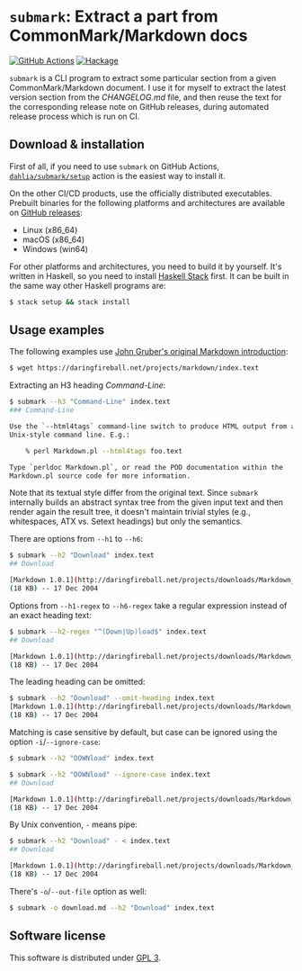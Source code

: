 `submark`: Extract a part from CommonMark/Markdown docs
=======================================================

[![GitHub Actions][gh-actions-badge]][gh-actions]
[![Hackage][hackage-badge]][hackage]

`submark` is a CLI program to extract some particular section from
a given CommonMark/Markdown document.  I use it for myself to extract
the latest version section from the *CHANGELOG.md* file, and then reuse the text
for the corresponding release note on GitHub releases, during automated release
process which is run on CI.

[gh-actions-badge]: https://github.com/dahlia/submark/actions/workflows/build.yaml/badge.svg
[gh-actions]: https://github.com/dahlia/submark/actions/workflows/build.yaml
[hackage-badge]: https://img.shields.io/hackage/v/submark.svg
[hackage]: https://hackage.haskell.org/package/submark


Download & installation
-----------------------

First of all, if you need to use `submark` on GitHub Actions,
[`dahlia/submark/setup`](./setup/) action is the easiest way to install it.

On the other CI/CD products, use the officially distributed executables.
Prebuilt binaries for the following platforms and architectures are available on
[GitHub releases]:

 -  Linux (x86_64)
 -  macOS (x86_64)
 -  Windows (win64)

For other platforms and architectures, you need to build it by yourself.
It's written in Haskell, so you need to install [Haskell Stack] first.
It can be built in the same way other Haskell programs are:

~~~~~~~~ bash
$ stack setup && stack install
~~~~~~~~

[GitHub releases]: https://github.com/dahlia/submark/releases
[Haskell Stack]: https://haskellstack.org/


Usage examples
--------------

The following examples use [John Gruber's original Markdown introduction][1]:

~~~~~~~~ bash
$ wget https://daringfireball.net/projects/markdown/index.text
~~~~~~~~

Extracting an H3 heading *Command-Line*:

~~~~~~~~ bash
$ submark --h3 "Command-Line" index.text
### Command-Line

Use the `--html4tags` command-line switch to produce HTML output from a
Unix-style command line. E.g.:

    % perl Markdown.pl --html4tags foo.text

Type `perldoc Markdown.pl`, or read the POD documentation within the
Markdown.pl source code for more information.
~~~~~~~~

Note that its textual style differ from the original text.
Since ``submark`` internally builds an abstract syntax tree from the given input
text and then render again the result tree, it doesn't maintain trivial styles
(e.g., whitespaces, ATX vs. Setext headings) but only the semantics.

There are options from `--h1` to `--h6`:

~~~~~~~~ bash
$ submark --h2 "Download" index.text
## Download

[Markdown 1.0.1](http://daringfireball.net/projects/downloads/Markdown_1.0.1.zip)
(18 KB) -- 17 Dec 2004
~~~~~~~~

Options from `--h1-regex` to `--h6-regex` take a regular expression instead of
an exact heading text:

~~~~~~~~ bash
$ submark --h2-regex "^(Down|Up)load$" index.text
## Download

[Markdown 1.0.1](http://daringfireball.net/projects/downloads/Markdown_1.0.1.zip)
(18 KB) -- 17 Dec 2004
~~~~~~~~

The leading heading can be omitted:

~~~~~~~~ bash
$ submark --h2 "Download" --omit-heading index.text
[Markdown 1.0.1](http://daringfireball.net/projects/downloads/Markdown_1.0.1.zip)
(18 KB) -- 17 Dec 2004
~~~~~~~~

Matching is case sensitive by default, but case can be ignored using the option
`-i`/`--ignore-case`:

~~~~~~~~ bash
$ submark --h2 "DOWNload" index.text

$ submark --h2 "DOWNload" --ignore-case index.text
## Download

[Markdown 1.0.1](http://daringfireball.net/projects/downloads/Markdown_1.0.1.zip)
(18 KB) -- 17 Dec 2004
~~~~~~~~

By Unix convention, `-` means pipe:

~~~~~~~~ bash
$ submark --h2 "Download" - < index.text
## Download

[Markdown 1.0.1](http://daringfireball.net/projects/downloads/Markdown_1.0.1.zip)
(18 KB) -- 17 Dec 2004
~~~~~~~~

There's `-o`/`--out-file` option as well:

~~~~~~~~ bash
$ submark -o download.md --h2 "Download" index.text
~~~~~~~~

[1]: https://daringfireball.net/projects/markdown/index.text


Software license
----------------

This software is distributed under [GPL 3].

[GPL 3]: https://www.gnu.org/licenses/gpl-3.0.html
